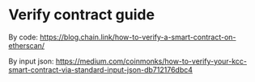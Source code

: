# Verify contract guide

By code: https://blog.chain.link/how-to-verify-a-smart-contract-on-etherscan/

By input json: https://medium.com/coinmonks/how-to-verify-your-kcc-smart-contract-via-standard-input-json-db712176dbc4
